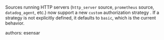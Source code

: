 Sources running HTTP servers (`http_server` source, `prometheus` source, `datadog_agent`, etc.) now support a new `custom` authorization strategy . If a strategy is not explicitly defined, it defaults to `basic`, which is the current behavior.

authors: esensar
